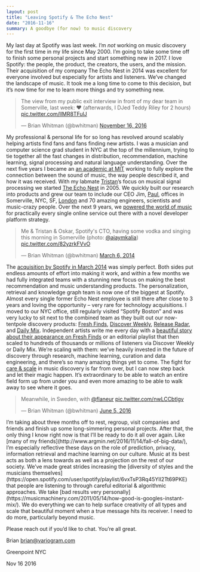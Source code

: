 ```yaml
---
layout: post
title: "Leaving Spotify & The Echo Nest"
date: "2016-11-16"
summary: A goodbye (for now) to music discovery
---
```


My last day at Spotify was last week. I’m _not_ working on music discovery for the first time in my life since May 2000. I’m going to take some time off to finish some personal projects and start something new in 2017. I love Spotify: the people, the product, the creators, the users, and the mission. Their acquisition of my company The Echo Nest in 2014 was excellent for everyone involved but especially for artists and listeners. We’ve changed the landscape of music. It took me a long time to come to this decision, but it’s now time for me to learn more things and try something new.

<blockquote class="twitter-tweet"><p lang="en" dir="ltr">The view from my public exit interview in front of my dear team in Somerville, last week: ♥️ (afterwards, I DJed Teddy Riley for 2 hours) <a href="https://t.co/llMR8TFulJ">pic.twitter.com/llMR8TFulJ</a></p>&mdash; Brian Whitman (@bwhitman) <a href="https://twitter.com/bwhitman/status/798931609655328768?ref_src=twsrc%5Etfw">November 16, 2016</a></blockquote> <script async src="https://platform.twitter.com/widgets.js" charset="utf-8"></script>

My professional & personal life for so long has revolved around scalably helping artists find fans and fans finding new artists. I was a musician and computer science grad student in NYC at the top of the millennium, trying to tie together all the fast changes in distribution, recommendation, machine learning, signal processing and natural language understanding. Over the next five years I became an [an academic at MIT](https://scholar.google.com/citations?user=eiTakp4AAAAJ&hl=en) working to fully explore the connection between the sound of music, the way people described it, and how it was received. With my labmate [Tristan](http://web.media.mit.edu/~tristan/)’s focus on musical signal processing we started [The Echo Nest](https://en.wikipedia.org/wiki/The_Echo_Nest) in 2005. We quickly built our research into products and grew our team to include our CEO Jim, [Paul](https://musicmachinery.com/), offices in Somerville, NYC, SF, [London](https://www.thisismyjam.com/) and 70 amazing engineers, scientists and music-crazy people. Over the next 9 years, we [powered the world of music](http://www.wired.co.uk/article/echo-nest) for practically every single online service out there with a novel developer platform strategy.

<blockquote class="twitter-tweet"><p lang="en" dir="ltr">Me &amp; Tristan &amp; Oskar, Spotify&#39;s CTO, having some vodka and singing this morning in Somerville (photo: <a href="https://twitter.com/ajaymkalia?ref_src=twsrc%5Etfw">@ajaymkalia</a>) <a href="http://t.co/82yzrkFVvO">pic.twitter.com/82yzrkFVvO</a></p>&mdash; Brian Whitman (@bwhitman) <a href="https://twitter.com/bwhitman/status/441595066264879104?ref_src=twsrc%5Etfw">March 6, 2014</a></blockquote> <script async src="https://platform.twitter.com/widgets.js" charset="utf-8"></script>

The [acquisition by Spotify in March 2014](http://notes.variogram.com/post/152827482145/were-very-excited-to-announce-that-the-echo-nest) was simply perfect. Both sides put endless amounts of effort into making it work, and within a few months we had fully integrated teams with a stunning new focus on making the best recommendation and music understanding products. The personalization, retrieval and knowledge graph team is now one of the biggest at Spotify. Almost every single former Echo Nest employee is still there after close to 3 years and loving the opportunity – very rare for technology acquisitions. I moved to our NYC office, still regularly visited “Spotify Boston” and was very lucky to sit next to the combined team as they built out our now-tentpole discovery products: [Fresh Finds](http://notes.variogram.com/post/125515460365/fresh-finds), [Discover Weekly](http://qz.com/571007/the-magic-that-makes-spotifys-discover-weekly-playlists-so-damn-good/), [Release Radar](https://news.spotify.com/us/2016/08/05/release-radar-your-personalized-playlist-of-the-newest-releases/), and [Daily Mix](http://www.theverge.com/2016/9/27/13068196/spotify-daily-mix-discovery-personalization). Independent artists write me every day with a [beautiful story about their appearance on Fresh Finds](https://medium.com/music-x-tech-x-future/im-really-proud-of-the-release-of-are-we-there-yet-83ea67ea214b#.63rcdiwa8) or an editorial playlist that then scaled to hundreds of thousands or millions of listeners via Discover Weekly or Daily Mix. We’re scaling with them: we’ve heavily invested in the future of discovery through research, machine learning, curation and data engineering, and there’s so many amazing things yet to come. The fight for [care & scale](http://notes.variogram.com/post/37675885491/how-music-recommendation-works-and-doesnt-work) in music discovery is far from over, but I can now step back and let their magic happen. It’s extraordinary to be able to watch an entire field form up from under you and even more amazing to be able to walk away to see where it goes.

<blockquote class="twitter-tweet"><p lang="en" dir="ltr">Meanwhile, in Sweden, with <a href="https://twitter.com/flaneur?ref_src=twsrc%5Etfw">@flaneur</a> <a href="https://t.co/nwLCCbtlgv">pic.twitter.com/nwLCCbtlgv</a></p>&mdash; Brian Whitman (@bwhitman) <a href="https://twitter.com/bwhitman/status/739429114734628865?ref_src=twsrc%5Etfw">June 5, 2016</a></blockquote> <script async src="https://platform.twitter.com/widgets.js" charset="utf-8"></script>
I’m taking about three months off to rest, regroup, visit companies and friends and finish up some long-simmering personal projects. After that, the only thing I know right now is that I’ll be ready to do it all over again. Like [many of my friends](http://www.argmin.net/2016/11/14/fall-of-big-data/), I’m especially reflective these days on the role of prediction, privacy, information retrieval and machine learning on our culture. Music at its best acts as both a lens towards as well as a projection on the rest of our society. We’ve made great strides increasing the [diversity of styles and the musicians themselves](https://open.spotify.com/user/spotify/playlist/6vxTsP3Rq45YlI2Tt69PKE) that people are listening to through careful editorial & algorithmic approaches. We take [bad results very personally](https://musicmachinery.com/2011/05/14/how-good-is-googles-instant-mix/). We do everything we can to help surface creativity of all types and scale that beautiful moment when a true message hits its receiver. I need to do more, particularly beyond music.

Please reach out if you’d like to chat. You’re all great.

Brian [brian@variogram.com](mailto:brian@variogram.com)

Greenpoint NYC

Nov 16 2016
